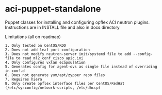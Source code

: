 # aci-puppet-standalone
Puppet classes for installing and configuring opflex ACI neutron plugins. Instructions are in INSTALL file and also in docs directory

Limitations (all on roadmap)

    1. Only tested on CentOS/RDO
    2. Does not add leaf port configuration
    3. Does not modify neutron-server init/systemd file to add --config-file to read ml2_conf_cisco_apic.ini
    4. Only configures vxlan ecapsulation
    5. Generates config for agent-ovs as single file instead of overriding in conf.d
    6. Does not generate yum/apt/zypper repo files
    7. Requires hiera
    8. Only create opflex interface files per CentOS/RedHat (/etc/sysconfig/network-scripts, /etc/dhccp)

